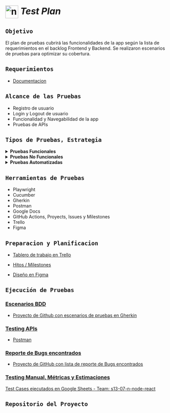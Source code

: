 # <img align="center" width="40" alt="no-country" src="https://encrypted-tbn0.gstatic.com/images?q=tbn:ANd9GcTLXeGR2RyhCZtjyQ0AnrgaHH-QRE2rnfiJOw&usqp=CAU"/> **_Test Plan_**

## `Objetivo`

El plan de pruebas cubrirá las funcionalidades de la app según la lista de requerimientos en el backlog Frontend y Backend. Se realizaron escenarios de pruebas para optimizar su cobertura.

## `Requerimientos`

- [Documentacion](./docs/documentoRQ.md)

## `Alcance de las Pruebas`

- Registro de usuario
- Login y Logout de usuario
- Funcionalidad y Navegabilidad de la app
- Pruebas de APIs

## `Tipos de Pruebas, Estrategia`

<details>

  <summary><b>Pruebas Funcionales</b></summary>

  - **Smoke Test:**
    Pruebas iniciales para asegurar que las funciones principales del software estén operativas.

  - **Pruebas Exploratorias:**
    Evaluación adicional basada en los requerimientos para descubrir posibles problemas y áreas de mejora.
</details>

<details>

  <summary><b>Pruebas No Funcionales</b></summary>

  - **Pruebas de Usabilidad:**
    Evaluación de la facilidad de uso y la experiencia del usuario.

  - **Pruebas de Seguridad:**
    Enfoque en la autenticación y autorización para garantizar la protección de datos y la integridad del sistema.
</details>

<details>

  <summary><b>Pruebas Automatizadas</b></summary>

  - **Pruebas E2E (End-to-End):**
    Automatización de pruebas que cubren todo el flujo del sistema, desde el inicio hasta la finalización.
</details>


## `Herramientas de Pruebas`

- Playwright
- Cucumber
- Gherkin
- Postman
- Google Docs
- GitHub Actions, Proyects, Issues y Milestones
- Trello
- Figma

## `Preparacion y Planificacion`

- [Tablero de trabajo en Trello]()

- [Hitos / Milestones](https://github.com/MaxiBarbo/challengeTest1/milestones)

- [Diseño en Figma]()

## `Ejecución de Pruebas`

### <u>Escenarios BDD</u>

- [Proyecto de Github con escenarios de pruebas en Gherkin](https://github.com/users/MaxiBarbo/projects/4)

### <u>Testing APIs</u>

- [Postman]()

### <u>Reporte de Bugs encontrados</u>

- [Proyecto de GitHub con lista de reporte de Bugs encontrados](https://github.com/users/MaxiBarbo/projects/6)

### <u>Testing Manual, Métricas y Estimaciones</u>

[Test Cases ejecutados en Google Sheets - Team: s13-07-n-node-react](https://docs.google.com/spreadsheets/d/1r32jKngM6Jw_gcJPxGlLL5ZANTZZQ5qWdl6VkUtg6ek/edit?usp=sharing)

## `Repositorio del Proyecto`

